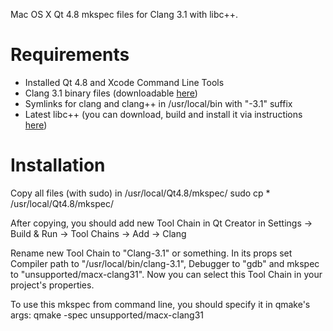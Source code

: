 Mac OS X Qt 4.8 mkspec files for Clang 3.1 with libc++.

Requirements
============

- Installed Qt 4.8 and Xcode Command Line Tools
- Clang 3.1 binary files (downloadable [here](http://llvm.org/releases/))
- Symlinks for clang and clang++ in /usr/local/bin with "-3.1" suffix
- Latest libc++ (you can download, build and install it via instructions [here](http://libcxx.llvm.org/))

Installation
============

Copy all files (with sudo) in /usr/local/Qt4.8/mkspec/
        sudo cp * /usr/local/Qt4.8/mkspec/

After copying, you should add new Tool Chain in Qt Creator in Settings -> Build & Run -> Tool Chains -> Add -> Clang

Rename new Tool Chain to "Clang-3.1" or something. In its props set Compiler path to "/usr/local/bin/clang-3.1", Debugger to "gdb" and mkspec to "unsupported/macx-clang31". Now you can select this Tool Chain in your project's properties.

To use this mkspec from command line, you should specify it in qmake's args:
        qmake -spec unsupported/macx-clang31